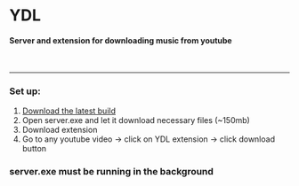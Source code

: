 # YDL

#### Server and extension for downloading music from youtube

<br>

<hr>

### Set up:
1. [Download the latest build](bin/server.exe)
2. Open server.exe and let it download necessary files (~150mb)
3. Download extension
4. Go to any youtube video -> click on YDL extension -> click download button

### server.exe must be running in the background 